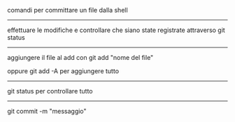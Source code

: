 comandi per committare un file dalla shell

----

effettuare le modifiche e controllare che siano state registrate attraverso git status

----

aggiungere il file al add con  git add "nome del file"

oppure git add -A per aggiungere tutto

-----

git status per controllare tutto

----

git commit -m "messaggio"